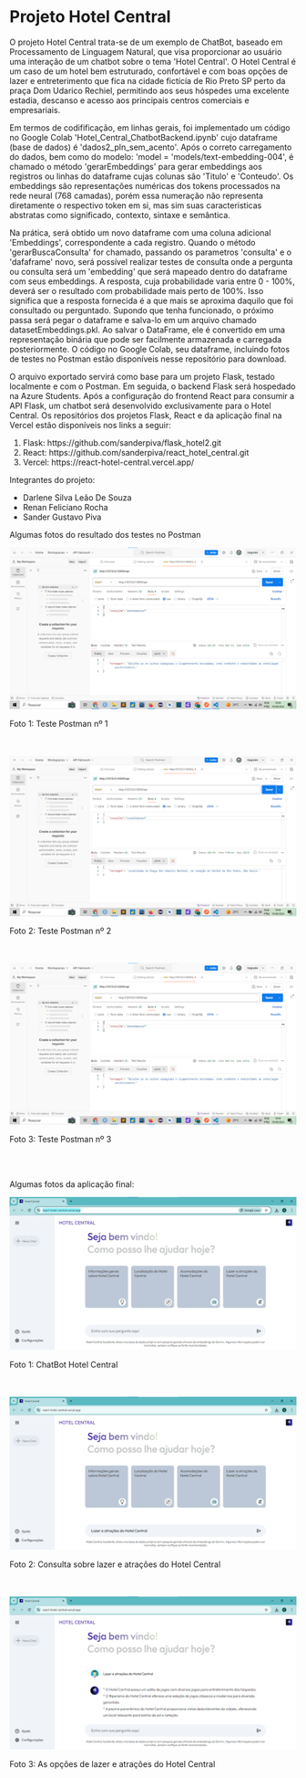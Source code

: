<h1>Projeto Hotel Central</h1>
<div>
  <p>O projeto Hotel Central trata-se de um exemplo de ChatBot, baseado em Processamento de Linguagem Natural, que visa proporcionar ao usuário uma interação de um chatbot
  sobre o tema 'Hotel Central'. O Hotel Central é um caso de um hotel bem estruturado, confortável e com boas opções de lazer e entreterimento que fica na cidade fictícia de Rio Preto SP
  perto da praça Dom Udarico Rechiel, permitindo aos seus hóspedes uma excelente estadia, descanso e acesso aos principais centros comerciais e empresariais.</p>
</div>
<div>
  <p>
    Em termos de codifificação, em linhas gerais, foi implementado um código no Google Colab 'Hotel_Central_ChatbotBackend.ipynb' cujo dataframe (base de dados)
    é 'dados2_pln_sem_acento'. Após o correto carregamento do dados, bem como do modelo: 'model = 'models/text-embedding-004', é chamado o método 'gerarEmbeddings' para gerar 
    embeddings aos registros ou linhas do dataframe cujas colunas são 'Titulo' e 'Conteudo'. Os embeddings são representações numéricas dos tokens processados na rede neural (768 camadas), porém essa numeração não representa diretamente o respectivo token em si, mas sim suas caracteristicas abstratas como significado, contexto, sintaxe e semântica.
  </p>
</div>
<div>
  <p>
    Na prática, será obtido um novo dataframe com uma coluna adicional 'Embeddings', correspondente a cada registro. Quando o método 'gerarBuscaConsulta' for chamado,
    passando os parametros 'consulta' e o 'dafaframe' novo, será possível realizar testes de consulta onde a pergunta ou consulta será um 'embedding' que será mapeado dentro 
    do dataframe com seus embeddings. A resposta, cuja probabilidade varia entre 0 - 100%, deverá ser o resultado com probabilidade mais perto de 100%. Isso significa que a resposta
    fornecida é a que mais se aproxima daquilo que foi consultado ou perguntado.
    Supondo que tenha funcionado, o próximo passa será pegar o dataframe e salva-lo em um arquivo chamado datasetEmbeddings.pkl. 
    Ao salvar o DataFrame, ele é convertido em uma representação binária
    que pode ser facilmente armazenada e carregada posteriormente. O código no Google Colab, seu dataframe, incluindo fotos de testes no Postman estão disponíveis nesse repositório
    para download. 
  </p>
</div>
<div>
  <p>
    O arquivo exportado servirá como base para um projeto Flask, testado localmente e com o Postman. Em seguida, o backend Flask será hospedado na Azure Students. Após a configuração do      frontend React para consumir a API Flask, um chatbot será desenvolvido exclusivamente para o Hotel Central. Os repositórios dos projetos Flask, React e da aplicação final na Vercel       estão disponíveis nos links a seguir:
  </p>
  <ol>
    <li>Flask: https://github.com/sanderpiva/flask_hotel2.git</li>
    <li>React: https://github.com/sanderpiva/react_hotel_central.git</li>
    <li>Vercel: https://react-hotel-central.vercel.app/</li>
  </ol>
</div>
<div>
  <p>Integrantes do projeto: </p>
  <ul>
    <li>Darlene Silva Leão De Souza</li>
    <li>Renan Feliciano Rocha</li>
    <li>Sander Gustavo Piva</li>
  </ul>
</div>
<div>
  <p>Algumas fotos do resultado dos testes no Postman</p>
  
  <img src="https://github.com/sanderpiva/projetoHotelCentral/blob/main/Imgs_Testes_Postman_Flask_Local_rodando/1.png" alt="Foto 1: Teste Postman nº 1">
  <p>Foto 1: Teste Postman nº 1</p><br><br>
  <img src="https://github.com/sanderpiva/projetoHotelCentral/blob/main/Imgs_Testes_Postman_Flask_Local_rodando/2.png" alt="Foto 2: Teste Postman nº 2">
  <p>Foto 2: Teste Postman nº 2</p><br><br>
  <img src="https://github.com/sanderpiva/projetoHotelCentral/blob/main/Imgs_Testes_Postman_Flask_Local_rodando/1.png" alt="Foto 3: Teste Postman nº 3">
  <p>Foto 3: Teste Postman nº 3</p><br><br>
  
  <p>Algumas fotos da aplicação final: </p>
  <img src="https://github.com/sanderpiva/projetoHotelCentral/blob/main/fotos_hotel_central_vercel/foto1_app_hotel_central.png" alt="Foto 1: ChatBot Hotel Central">
  <p>Foto 1: ChatBot Hotel Central</p><br><br>
  <img src="https://github.com/sanderpiva/projetoHotelCentral/blob/main/fotos_hotel_central_vercel/foto2_app_hotel_central.png" alt="Foto 2: Consulta sobre lazer e atrações do Hotel Central">
  <p>Foto 2: Consulta sobre lazer e atrações do Hotel Central</p><br><br>
  <img src="https://github.com/sanderpiva/projetoHotelCentral/blob/main/fotos_hotel_central_vercel/foto3_app_hotel_central.png" alt="Foto 3: As opções de lazer e atrações do Hotel Central">
  <p>Foto 3: As opções de lazer e atrações do Hotel Central</p><br><br>

</div>
